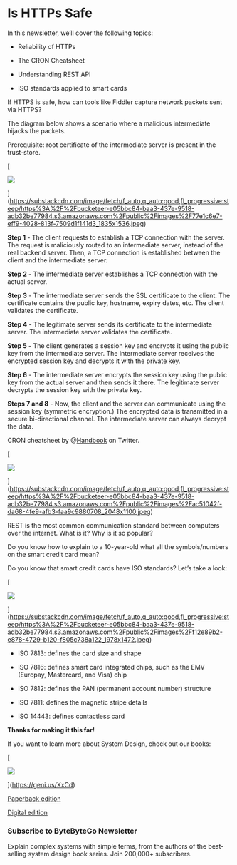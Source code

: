 # Is HTTPs Safe
In this newsletter, we’ll cover the following topics:

*   Reliability of HTTPs
    
*   The CRON Cheatsheet
    
*   Understanding REST API
    
*   ISO standards applied to smart cards
    

If HTTPS is safe, how can tools like Fiddler capture network packets sent via HTTPS?

The diagram below shows a scenario where a malicious intermediate hijacks the packets.

Prerequisite: root certificate of the intermediate server is present in the trust-store.

[

![](assets/https%3A%2F%2Fbucketeer-e05bbc84-baa3-437e-9518-adb32be77984.s3.amazonaws.com%2Fpublic%2Fimages%2F77.jpg)


](https://substackcdn.com/image/fetch/f_auto,q_auto:good,fl_progressive:steep/https%3A%2F%2Fbucketeer-e05bbc84-baa3-437e-9518-adb32be77984.s3.amazonaws.com%2Fpublic%2Fimages%2F77e1c6e7-eff9-4028-813f-7509d1f141d3_1835x1536.jpeg)

**Step 1** \- The client requests to establish a TCP connection with the server. The request is maliciously routed to an intermediate server, instead of the real backend server. Then, a TCP connection is established between the client and the intermediate server.

**Step 2** \- The intermediate server establishes a TCP connection with the actual server.

**Step 3** \- The intermediate server sends the SSL certificate to the client. The certificate contains the public key, hostname, expiry dates, etc. The client validates the certificate.

**Step 4** \- The legitimate server sends its certificate to the intermediate server. The intermediate server validates the certificate.

**Step 5** \- The client generates a session key and encrypts it using the public key from the intermediate server. The intermediate server receives the encrypted session key and decrypts it with the private key.

**Step 6** \- The intermediate server encrypts the session key using the public key from the actual server and then sends it there. The legitimate server decrypts the session key with the private key.

**Steps 7 and 8** \- Now, the client and the server can communicate using the session key (symmetric encryption.) The encrypted data is transmitted in a secure bi-directional channel. The intermediate server can always decrypt the data.

CRON cheatsheet by @[Handbook](https://twitter.com/LinuxHandbook) on Twitter.

[

![](assets/https%3A%2F%2Fbucketeer-e05bbc84-baa3-437e-9518-adb32be77984.s3.amazonaws.com%2Fpublic%2Fimages%2Fac.jpg)


](https://substackcdn.com/image/fetch/f_auto,q_auto:good,fl_progressive:steep/https%3A%2F%2Fbucketeer-e05bbc84-baa3-437e-9518-adb32be77984.s3.amazonaws.com%2Fpublic%2Fimages%2Fac51042f-da68-4fe9-afb3-faa9c9880708_2048x1100.jpeg)

REST is the most common communication standard between computers over the internet. What is it? Why is it so popular?

Do you know how to explain to a 10-year-old what all the symbols/numbers on the smart credit card mean?

Do you know that smart credit cards have ISO standards? Let’s take a look:

[

![](assets/https%3A%2F%2Fbucketeer-e05bbc84-baa3-437e-9518-adb32be77984.s3.amazonaws.com%2Fpublic%2Fimages%2Ff1.jpg)


](https://substackcdn.com/image/fetch/f_auto,q_auto:good,fl_progressive:steep/https%3A%2F%2Fbucketeer-e05bbc84-baa3-437e-9518-adb32be77984.s3.amazonaws.com%2Fpublic%2Fimages%2Ff12e89b2-e878-4729-b120-f805c738a122_1978x1472.jpeg)

*   ISO 7813: defines the card size and shape
    
*   ISO 7816: defines smart card integrated chips, such as the EMV (Europay, Mastercard, and Visa) chip
    
*   ISO 7812: defines the PAN (permanent account number) structure
    
*   ISO 7811: defines the magnetic stripe details
    
*   ISO 14443: defines contactless card
    

**Thanks for making it this far!**

If you want to learn more about System Design, check out our books:

[

![](assets/https%3A%2F%2Fbucketeer-e05bbc84-baa3-437e-9518-adb32be77984.s3.amazonaws.com%2Fpublic%2Fimages%2F63.jpg)


](https://geni.us/XxCd)

[Paperback edition](https://geni.us/XxCd)

[Digital edition](https://bit.ly/3lg41jK)

### Subscribe to **ByteByteGo Newsletter**

Explain complex systems with simple terms, from the authors of the best-selling system design book series. Join 200,000+ subscribers.